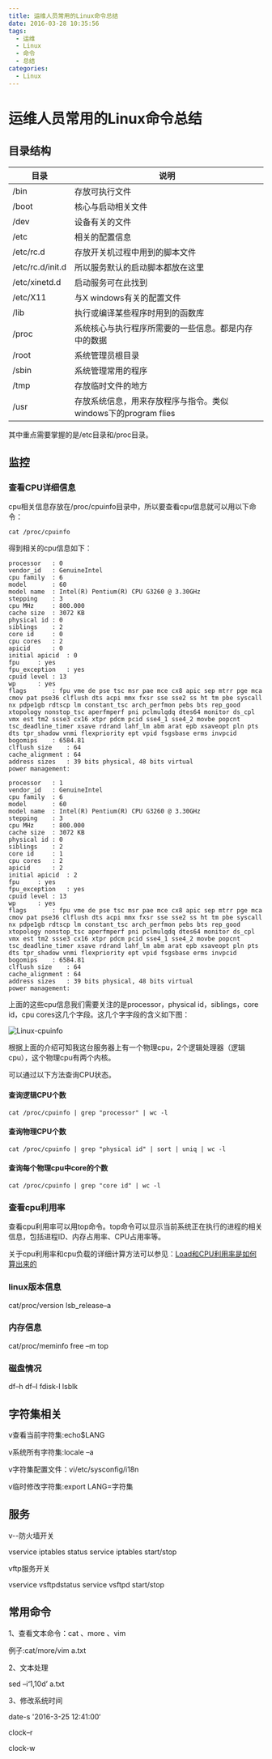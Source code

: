 ```yaml
---
title: 运维人员常用的Linux命令总结
date: 2016-03-28 10:35:56
tags:
  - 运维
  - Linux
  - 命令
  - 总结
categories:
  - Linux
---
```

# 运维人员常用的Linux命令总结

## 目录结构

| 目录               | 说明                                       |
| ---------------- | ---------------------------------------- |
| /bin             | 存放可执行文件                                  |
| /boot            | 核心与启动相关文件                                |
| /dev             | 设备有关的文件                                  |
| /etc             | 相关的配置信息                                  |
| /etc/rc.d        | 存放开关机过程中用到的脚本文件                          |
| /etc/rc.d/init.d | 所以服务默认的启动脚本都放在这里                         |
| /etc/xinetd.d    | 启动服务可在此找到                                |
| /etc/X11         | 与X windows有关的配置文件                        |
| /lib             | 执行或编译某些程序时用到的函数库                         |
| /proc            | 系统核心与执行程序所需要的一些信息。都是内存中的数据               |
| /root            | 系统管理员根目录                                 |
| /sbin            | 系统管理常用的程序                                |
| /tmp             | 存放临时文件的地方                                |
| /usr             | 存放系统信息，用来存放程序与指令。类似windows下的program  flies |

其中重点需要掌握的是/etc目录和/proc目录。



## 监控

### 查看CPU详细信息

cpu相关信息存放在/proc/cpuinfo目录中，所以要查看cpu信息就可以用以下命令：

```shell
cat /proc/cpuinfo
```

得到相关的cpu信息如下：

```
processor	: 0
vendor_id	: GenuineIntel
cpu family	: 6
model		: 60
model name	: Intel(R) Pentium(R) CPU G3260 @ 3.30GHz
stepping	: 3
cpu MHz		: 800.000
cache size	: 3072 KB
physical id	: 0
siblings	: 2
core id		: 0
cpu cores	: 2
apicid		: 0
initial apicid	: 0
fpu		: yes
fpu_exception	: yes
cpuid level	: 13
wp		: yes
flags		: fpu vme de pse tsc msr pae mce cx8 apic sep mtrr pge mca cmov pat pse36 clflush dts acpi mmx fxsr sse sse2 ss ht tm pbe syscall nx pdpe1gb rdtscp lm constant_tsc arch_perfmon pebs bts rep_good xtopology nonstop_tsc aperfmperf pni pclmulqdq dtes64 monitor ds_cpl vmx est tm2 ssse3 cx16 xtpr pdcm pcid sse4_1 sse4_2 movbe popcnt tsc_deadline_timer xsave rdrand lahf_lm abm arat epb xsaveopt pln pts dts tpr_shadow vnmi flexpriority ept vpid fsgsbase erms invpcid
bogomips	: 6584.81
clflush size	: 64
cache_alignment	: 64
address sizes	: 39 bits physical, 48 bits virtual
power management:

processor	: 1
vendor_id	: GenuineIntel
cpu family	: 6
model		: 60
model name	: Intel(R) Pentium(R) CPU G3260 @ 3.30GHz
stepping	: 3
cpu MHz		: 800.000
cache size	: 3072 KB
physical id	: 0
siblings	: 2
core id		: 1
cpu cores	: 2
apicid		: 2
initial apicid	: 2
fpu		: yes
fpu_exception	: yes
cpuid level	: 13
wp		: yes
flags		: fpu vme de pse tsc msr pae mce cx8 apic sep mtrr pge mca cmov pat pse36 clflush dts acpi mmx fxsr sse sse2 ss ht tm pbe syscall nx pdpe1gb rdtscp lm constant_tsc arch_perfmon pebs bts rep_good xtopology nonstop_tsc aperfmperf pni pclmulqdq dtes64 monitor ds_cpl vmx est tm2 ssse3 cx16 xtpr pdcm pcid sse4_1 sse4_2 movbe popcnt tsc_deadline_timer xsave rdrand lahf_lm abm arat epb xsaveopt pln pts dts tpr_shadow vnmi flexpriority ept vpid fsgsbase erms invpcid
bogomips	: 6584.81
clflush size	: 64
cache_alignment	: 64
address sizes	: 39 bits physical, 48 bits virtual
power management:

```

上面的这些cpu信息我们需要关注的是processor，physical id，siblings，core id，cpu cores这几个字段。这几个字字段的含义如下图：

![Linux-cpuinfo](http://7xpzxw.com1.z0.glb.clouddn.com/Linux-cpuinfo.png)

根据上面的介绍可知我这台服务器上有一个物理cpu，2个逻辑处理器（逻辑cpu），这个物理cpu有两个内核。

可以通过以下方法查询CPU状态。

#### 查询逻辑CPU个数

```
cat /proc/cpuinfo | grep "processor" | wc -l
```

#### 查询物理CPU个数

```
cat /proc/cpuinfo | grep "physical id" | sort | uniq | wc -l
```

#### 查询每个物理cpu中core的个数

```
cat /proc/cpuinfo | grep "core id" | wc -l
```

### 查看cpu利用率

查看cpu利用率可以用top命令。top命令可以显示当前系统正在执行的进程的相关信息，包括进程ID、内存占用率、CPU占用率等。

关于cpu利用率和cpu负载的详细计算方法可以参见：[Load和CPU利用率是如何算出来的](http://www.penglixun.com/tech/system/how_to_calc_load_cpu.html)

### linux版本信息

cat/proc/version      lsb_release–a       

### 内存信息

cat/proc/meminfo   free –m  top        

### 磁盘情况

df–h     df–I       fdisk-l        lsblk



## 字符集相关

v查看当前字符集:echo$LANG

v系统所有字符集:locale –a

v字符集配置文件：vi/etc/sysconfig/i18n

v临时修改字符集:export LANG=字符集



## 服务

v--防火墙开关

vservice iptables status  service iptables start/stop

vftp服务开关

vservice vsftpdstatus  service vsftpd start/stop



## 常用命令

1、查看文本命令：cat  、more 、vim

例子:cat/more/vim  a.txt

2、文本处理

sed –i‘1,10d’ a.txt

3、修改系统时间

date-s '2016-3-25 12:41:00‘

clock–r

clock-w





